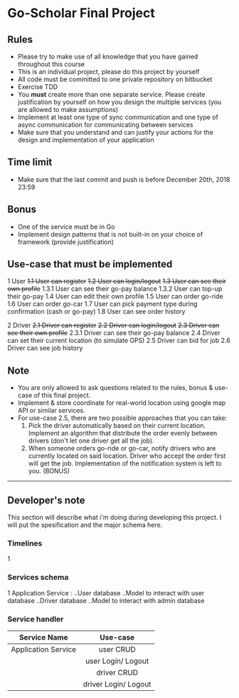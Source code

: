 # Go-Scholar Final Project

## Rules

- Please try to make use of all knowledge that you have gained throughout this course
- This is an individual project, please do this project by yourself
- All code must be committed to one private repository on bitbucket
- Exercise TDD
- You **must** create more than one separate service. Please create justification by yourself on how you design the multiple services (you are allowed to make assumptions)
- Implement at least one type of sync communication and one type of async communication for communicating between services
- Make sure that you understand and can justify your actions for the design and implementation of your application

## Time limit

- Make sure that the last commit and push is before December 20th, 2018 23:59

## Bonus

- One of the service must be in Go
- Implement design patterns that is not built-in on your choice of framework (provide justification)

## Use-case that must be implemented

1 User
  ~~1.1 User can register~~
  ~~1.2 User can login/logout~~
  ~~1.3 User can see their own profile~~
    1.3.1 User can see their go-pay balance
    1.3.2 User can top-up their go-pay
  1.4 User can edit their own profile
  1.5 User can order go-ride
  1.6 User can order go-car
  1.7 User can pick payment type during confirmation (cash or go-pay)
  1.8 User can see order history

2 Driver
  ~~2.1 Driver can register~~
  ~~2.2 Driver can login/logout~~
  ~~2.3 Driver can see their own profile~~
    2.3.1 Driver can see their go-pay balance
  2.4 Driver can set their current location (to simulate GPS)
  2.5 Driver can bid for job
  2.6 Driver can see job history

## Note

- You are only allowed to ask questions related to the rules, bonus & use-case of this final project.
- Implement & store coordinate for real-world location using google map API or similar services.
- For use-case 2.5, there are two possible approaches that you can take:
  1. Pick the driver automatically based on their current location. Implement an algorithm that distribute the order evenly between drivers (don't let one driver get all the job).
  2. When someone orders go-ride or go-car, notify drivers who are currently located on said location. Driver who accept the order first will get the job. Implementation of the notification system is left to you. (BONUS)

---

## Developer's note

This section will describe what i'm doing during developing this project. I will put the spesification and the major schema here.

### Timelines

1 

### Services schema

1 Application Service :
..User database
..Model to interact with user database
..Driver database
..Model to interact with admin database

### Service handler

| Service Name        | Use-case                |
| ------------------- |:-----------------------:|
| Application Service | user CRUD               |
|                     | user Login/ Logout      |
|                     | driver CRUD             |
|                     | driver Login/ Logout    |